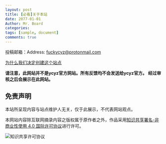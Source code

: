 ```yaml
---
layout: post
title: [必看]关于本站
date: 2077-01-01
Author: Mr. Board
categories: 
tags: [sample, document]
comments: true
--- 
```



投稿邮箱：Address: [fuckycyz@protonmail.com](mailto:fuckycyz@protonmail.com)

[为什么我们决定创建这个站点](./why.md)

**请注意，此网站并不是ycyz官方网站。所有反馈均不会发送给ycyz官方。**
**经过审核之后会展示在此网站。**


## 免责声明

本站所呈现内容与站点维护人无关，仅于此展示，不代表网站观点。

本网站内容除互联网摘录内容之版权属于原作者之外，作品采用[知识共享署名-非商业性使用 4.0 国际许可协议](http://creativecommons.org/licenses/by-nc/4.0/)进行许可。

<img alt="知识共享许可协议" style="border-width:0" src="https://i.creativecommons.org/l/by-nc/4.0/88x31.png" />

